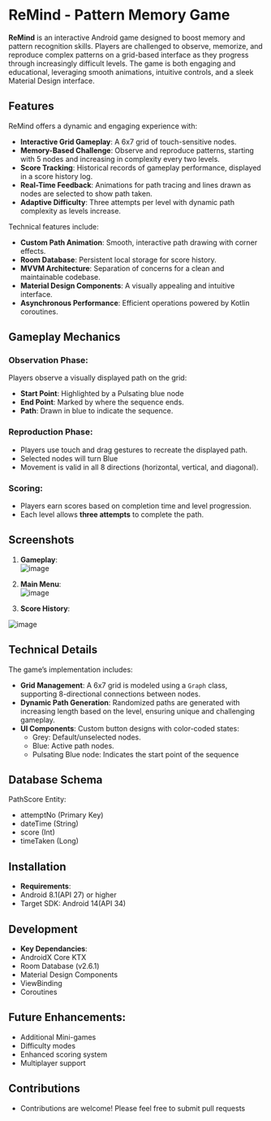 # ReMind - Pattern Memory Game

**ReMind** is an interactive Android game designed to boost memory and pattern recognition skills. Players are challenged to observe, memorize, and reproduce complex patterns on a grid-based interface as they progress through increasingly difficult levels. The game is both engaging and educational, leveraging smooth animations, intuitive controls, and a sleek Material Design interface.

## Features

ReMind offers a dynamic and engaging experience with:
- **Interactive Grid Gameplay**: A 6x7 grid of touch-sensitive nodes.
- **Memory-Based Challenge**: Observe and reproduce patterns, starting with 5 nodes and increasing in complexity every two levels.
- **Score Tracking**: Historical records of gameplay performance, displayed in a score history log.
- **Real-Time Feedback**: Animations for path tracing and lines drawn as nodes are selected to show path taken.
- **Adaptive Difficulty**: Three attempts per level with dynamic path complexity as levels increase.

Technical features include:
- **Custom Path Animation**: Smooth, interactive path drawing with corner effects.
- **Room Database**: Persistent local storage for score history.
- **MVVM Architecture**: Separation of concerns for a clean and maintainable codebase.
- **Material Design Components**: A visually appealing and intuitive interface.
- **Asynchronous Performance**: Efficient operations powered by Kotlin coroutines.

## Gameplay Mechanics

### Observation Phase:
Players observe a visually displayed path on the grid:
- **Start Point**: Highlighted by a Pulsating blue node
- **End Point**: Marked by where the sequence ends.
- **Path**: Drawn in blue to indicate the sequence.

### Reproduction Phase:
- Players use touch and drag gestures to recreate the displayed path.
- Selected nodes will turn Blue
- Movement is valid in all 8 directions (horizontal, vertical, and diagonal).

### Scoring:
- Players earn scores based on completion time and level progression.
- Each level allows **three attempts** to complete the path.

## Screenshots

1. **Gameplay**:  
![image](https://github.com/user-attachments/assets/e0490e61-bcea-4f58-a18e-5f85c243764b)



2. **Main Menu**:  
  ![image](https://github.com/user-attachments/assets/1a52dfe5-d949-4392-913f-6c193c4162b9)



3. **Score History**:  

![image](https://github.com/user-attachments/assets/f28523f8-fb80-4a24-9ffa-42c0f6d7eb37)


## Technical Details

The game’s implementation includes:
- **Grid Management**: A 6x7 grid is modeled using a `Graph` class, supporting 8-directional connections between nodes.
- **Dynamic Path Generation**: Randomized paths are generated with increasing length based on the level, ensuring unique and challenging gameplay.
- **UI Components**: Custom button designs with color-coded states:
  - Grey: Default/unselected nodes.
  - Blue: Active path nodes.
  - Pulsating Blue node: Indicates the start point of the sequence
 
## Database Schema
PathScore Entity:
- attemptNo (Primary Key)
- dateTime (String)
- score (Int)
- timeTaken (Long)

## Installation 
- **Requirements**:
- Android 8.1(API 27) or higher
- Target SDK: Android 14(API 34)

## Development
- **Key Dependancies**:
- AndroidX Core KTX
- Room Database (v2.6.1)
- Material Design Components
- ViewBinding
- Coroutines

## Future Enhancements:
- Additional Mini-games
- Difficulty modes
- Enhanced scoring system
- Multiplayer support

## Contributions
- Contributions are welcome! Please feel free to submit pull requests
